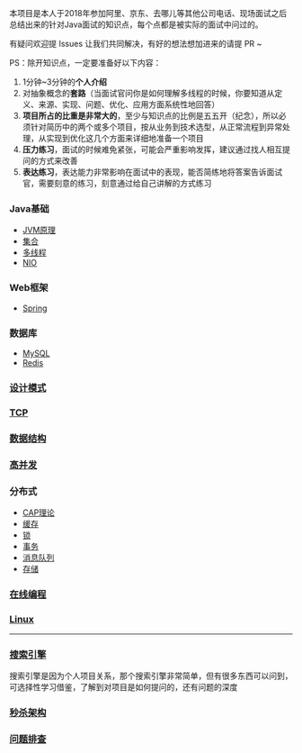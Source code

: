 本项目是本人于2018年参加阿里、京东、去哪儿等其他公司电话、现场面试之后总结出来的针对Java面试的知识点，每个点都是被实际的面试中问过的。

有疑问欢迎提 Issues 让我们共同解决，有好的想法想加进来的请提 PR ~

PS：除开知识点，一定要准备好以下内容：  
1. 1分钟~3分钟的**个人介绍**
2. 对抽象概念的**套路**（当面试官问你是如何理解多线程的时候，你要知道从定义、来源、实现、问题、优化、应用方面系统性地回答）
3. **项目所占的比重是非常大的**，至少与知识点的比例是五五开（纪念），所以必须针对简历中的两个或多个项目，按从业务到技术选型，从正常流程到异常处理，从实现到优化这几个方面来详细地准备一个项目
4. **压力练习**，面试的时候难免紧张，可能会严重影响发挥，建议通过找人相互提问的方式来改善
5. **表达练习**，表达能力非常影响在面试中的表现，能否简练地将答案告诉面试官，需要刻意的练习，刻意通过给自己讲解的方式练习

### Java基础
* [JVM原理](https://github.com/xbox1994/2018-Java-Interview/blob/master/MD/Java基础-JVM原理.md)
* [集合](https://github.com/xbox1994/2018-Java-Interview/blob/master/MD/Java基础-集合.md)
* [多线程](https://github.com/xbox1994/2018-Java-Interview/blob/master/MD/Java基础-多线程.md)
* [NIO](https://github.com/xbox1994/2018-Java-Interview/blob/master/MD/Java基础-NIO.md)
### Web框架
* [Spring](https://github.com/xbox1994/2018-Java-Interview/blob/master/MD/Web框架-Spring.md)
### 数据库
* [MySQL](https://github.com/xbox1994/2018-Java-Interview/blob/master/MD/数据库-MySQL.md)
* [Redis](https://github.com/xbox1994/2018-Java-Interview/blob/master/MD/数据库-Redis.md)
### [设计模式](https://github.com/xbox1994/2018-Java-Interview/blob/master/MD/设计模式.md)
### [TCP](https://github.com/xbox1994/2018-Java-Interview/blob/master/MD/TCP.md)
### [数据结构](https://github.com/xbox1994/2018-Java-Interview/blob/master/MD/数据结构.md)
### [高并发](https://github.com/xbox1994/2018-Java-Interview/blob/master/MD/高并发.md)
### 分布式
* [CAP理论](https://www.zhihu.com/question/54105974)
* [缓存](https://www.zhihu.com/question/21419897)
* [锁](https://www.jianshu.com/p/c2b4aa7a12f1)
* [事务](https://mp.weixin.qq.com/s/RDnf637MY0IVgv2NpNVByw)
* [消息队列](https://github.com/xbox1994/2018-Java-Interview/blob/master/MD/分布式-消息队列.md)
* [存储](https://blog.csdn.net/prettyeva/article/details/60146668)
### [在线编程](https://github.com/xbox1994/2018-Java-Interview/blob/master/MD/在线编程.md)
### [Linux](https://github.com/xbox1994/2018-Java-Interview/blob/master/MD/Linux.md)
----------------
### [搜索引擎](https://github.com/xbox1994/2018-Java-Interview/blob/master/MD/搜索引擎.md)
搜索引擎是因为个人项目关系，那个搜索引擎非常简单，但有很多东西可以问到，可选择性学习借鉴，了解到对项目是如何提问的，还有问题的深度
### [秒杀架构](https://github.com/xbox1994/2018-Java-Interview/blob/master/MD/秒杀架构.md)
### [问题排查](https://www.zhihu.com/question/36402618)
